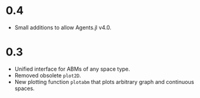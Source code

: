 # 0.4
* Small additions to allow Agents.jl v4.0.

# 0.3
* Unified interface for ABMs of any space type.
* Removed obsolete `plot2D`.
* New plotting function `plotabm` that plots arbitrary graph and continuous spaces.
